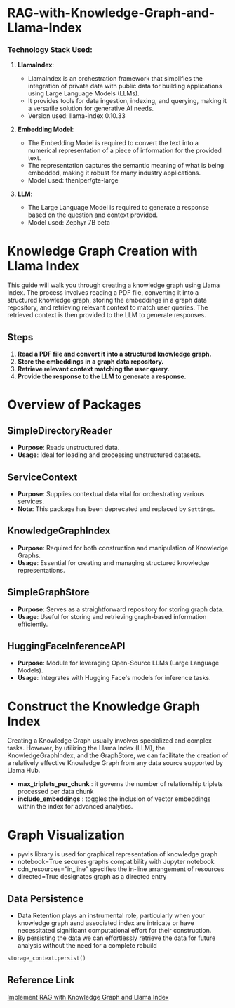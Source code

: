 # RAG-with-Knowledge-Graph-and-Llama-Index

### Technology Stack Used:

1. **LlamaIndex**:
   - LlamaIndex is an orchestration framework that simplifies the integration of private data with public data for building applications using Large Language Models (LLMs).
   - It provides tools for data ingestion, indexing, and querying, making it a versatile solution for generative AI needs.
   - Version used: llama-index 0.10.33

2. **Embedding Model**:
   - The Embedding Model is required to convert the text into a numerical representation of a piece of information for the provided text.
   - The representation captures the semantic meaning of what is being embedded, making it robust for many industry applications.
   - Model used: thenlper/gte-large

3. **LLM**:
   - The Large Language Model is required to generate a response based on the question and context provided.
   - Model used: Zephyr 7B beta

# Knowledge Graph Creation with Llama Index

This guide will walk you through creating a knowledge graph using Llama Index. The process involves reading a PDF file, converting it into a structured knowledge graph, storing the embeddings in a graph data repository, and retrieving relevant context to match user queries. The retrieved context is then provided to the LLM to generate responses.

## Steps

1. **Read a PDF file and convert it into a structured knowledge graph.**
2. **Store the embeddings in a graph data repository.**
3. **Retrieve relevant context matching the user query.**
4. **Provide the response to the LLM to generate a response.**


# Overview of Packages

## SimpleDirectoryReader
- **Purpose**: Reads unstructured data.
- **Usage**: Ideal for loading and processing unstructured datasets.

## ServiceContext
- **Purpose**: Supplies contextual data vital for orchestrating various services.
- **Note**: This package has been deprecated and replaced by `Settings`.

## KnowledgeGraphIndex
- **Purpose**: Required for both construction and manipulation of Knowledge Graphs.
- **Usage**: Essential for creating and managing structured knowledge representations.

## SimpleGraphStore
- **Purpose**: Serves as a straightforward repository for storing graph data.
- **Usage**: Useful for storing and retrieving graph-based information efficiently.

## HuggingFaceInferenceAPI
- **Purpose**: Module for leveraging Open-Source LLMs (Large Language Models).
- **Usage**: Integrates with Hugging Face's models for inference tasks.

# Construct the Knowledge Graph Index

Creating a Knowledge Graph usually involves specialized and complex tasks. However, by utilizing the Llama Index (LLM), the KnowledgeGraphIndex, and the GraphStore, we can facilitate the creation of a relatively effective Knowledge Graph from any data source supported by Llama Hub.

- **max_triplets_per_chunk** : it governs the number of relationship triplets processed per data chunk
- **include_embeddings** : toggles the inclusion of vector embeddings within the index for advanced analytics.

# Graph Visualization
- pyvis library is used for graphical representation of knowledge graph
- notebook=True secures graphs compatibility with Jupyter notebook
- cdn_resources=”in_line” specifies the in-line arrangement of resources
- directed=True designates graph as a directed entry

## Data Persistence
- Data Retention plays an instrumental role, particularly when your knowledge graph asnd associated index are intricate or have necessitated significant computational effort for their construction.
- By persisting the data we can effortlessly retrieve the data for future analysis without the need for a complete rebuild

```python
storage_context.persist()
```
## Reference Link
[Implement RAG with Knowledge Graph and Llama Index](https://medium.aiplanet.com/implement-rag-with-knowledge-graph-and-llama-index-6a3370e93cdd)
